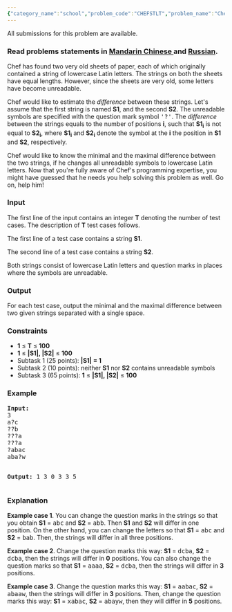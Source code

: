 ```yaml
---
{"category_name":"school","problem_code":"CHEFSTLT","problem_name":"Chef and Two Strings","languages_supported":{"0":"ADA","1":"ASM","2":"BASH","3":"BF","4":"C","5":"C99 strict","6":"CAML","7":"CLOJ","8":"CLPS","9":"CPP 4.3.2","10":"CPP 4.9.2","11":"CPP14","12":"CS2","13":"D","14":"ERL","15":"FORT","16":"FS","17":"GO","18":"HASK","19":"ICK","20":"ICON","21":"JAVA","22":"JS","23":"LISP clisp","24":"LISP sbcl","25":"LUA","26":"NEM","27":"NICE","28":"NODEJS","29":"PAS fpc","30":"PAS gpc","31":"PERL","32":"PERL6","33":"PHP","34":"PIKE","35":"PRLG","36":"PYPY","37":"PYTH","38":"PYTH 3.4","39":"RUBY","40":"SCALA","41":"SCM chicken","42":"SCM guile","43":"SCM qobi","44":"ST","45":"TCL","46":"TEXT","47":"WSPC"},"max_timelimit":1,"source_sizelimit":50000,"problem_author":"furko","problem_tester":"xcwgf666","date_added":"14-06-2015","tags":{"0":"cakewalk","1":"furko","2":"ltime25","3":"string"},"editorial_url":"http://discuss.codechef.com/problems/CHEFSTLT","time":{"view_start_date":1435480200,"submit_start_date":1435480200,"visible_start_date":1435480200,"end_date":1735669800},"layout":"problem"}
---
```

<span class="solution-visible-txt">All submissions for this problem are available.</span><h3> Read problems statements in <a target="_blank" href="http://www.codechef.com/download/translated/LTIME25/mandarin/CHEFSTLT.pdf">Mandarin Chinese </a> and <a target="_blank" href="http://www.codechef.com/download/translated/LTIME25/russian/CHEFSTLT.pdf">Russian</a>.</h3>
<p>Chef has found two very old sheets of paper, each of which originally contained a string of lowercase Latin letters. The strings on both the sheets have equal lengths. However, since the sheets are very old, some letters have become unreadable.</p>
<p>Chef would like to estimate the <i>difference</i> between these strings. Let's assume that the first string is named <b>S1</b>, and the second <b>S2</b>. The unreadable symbols are specified with the question mark symbol <tt>'?'</tt>. The <i>difference</i> between the strings equals to the number of positions <b>i</b>, such that <b>S1<sub>i</sub></b> is not equal to <b>S2<sub>i</sub></b>, where <b>S1<sub>i</sub></b> and <b>S2<sub>i</sub></b> denote the symbol at the <b>i</b> the position in <b>S1</b> and <b>S2</b>, respectively.</p>
<p>Chef would like to know the minimal and the maximal difference between the two strings, if he changes all unreadable symbols to lowercase Latin letters. Now that you're fully aware of Chef's programming <emph>expertise</emph>, you might have guessed that he needs you help solving this problem as well. Go on, help him!</p>
<h3>Input</h3>
<p>The first line of the input contains an integer <b>T</b> denoting the number of test cases. The description of <b>T</b> test cases follows.</p>
<p>The first line of a test case contains a string <b>S1</b>.</p>
<p>The second line of a test case contains a string <b>S2</b>. </p>
<p>Both strings consist of lowercase Latin letters and question marks in places where the symbols are unreadable.</p>
<h3>Output</h3>
<p>For each test case, output the minimal and the maximal difference between two given strings separated with a single space.</p>
<h3>Constraints</h3>
<p>
<ul>
<li><b>1</b> ≤ <b>T</b> ≤ <b>100</b></li>
<li><b>1</b> ≤ <b>|S1|, |S2|</b> ≤ <b>100</b></li>
<li>Subtask 1 (25 points): <b>|S1| = 1</b></li>
<li>Subtask 2 (10 points): neither <b>S1</b> nor <b>S2</b> contains unreadable symbols</li>
<li>Subtask 3 (65 points): <b>1</b> ≤ <b>|S1|, |S2|</b> ≤ <b>100</b></li>
</ul>
</p>
<h3>Example</h3>
<pre><b>Input:</b>
<tt>3
a?c
??b
???a
???a
?abac
aba?w</tt>

<b>Output:</b>
<tt>1 3
0 3
3 5</tt>
</pre><h3>Explanation</h3>
<p><b>Example case 1</b>. You can change the question marks in the strings so that you obtain <b>S1</b> = <tt>abc</tt> and <b>S2</b> = <tt>abb</tt>. Then <b>S1</b> and <b>S2</b> will differ in one position. On the other hand, you can change the letters so that <b>S1</b> = <tt>abc</tt> and <b>S2</b> = <tt>bab</tt>. Then, the strings will differ in all three positions.</p>
<p><b>Example case 2</b>. Change the question marks this way: <b>S1</b> = <tt>dcba</tt>, <b>S2</b> = <tt>dcba</tt>, then the strings will differ in <b>0</b> positions. You can also change the question marks so that <b>S1</b> = <tt>aaaa</tt>, <b>S2</b> = <tt>dcba</tt>, then the strings will differ in <b>3</b> positions.</p>
<p><b>Example case 3</b>. Change the question marks this way: <b>S1</b> = <tt>aabac</tt>, <b>S2</b> = <tt>abaaw</tt>, then the strings will differ in <b>3</b> positions. Then, change the question marks this way: <b>S1</b> = <tt>xabac</tt>, <b>S2</b> = <tt>abayw</tt>, then they will differ in <b>5</b> positions.</p>
